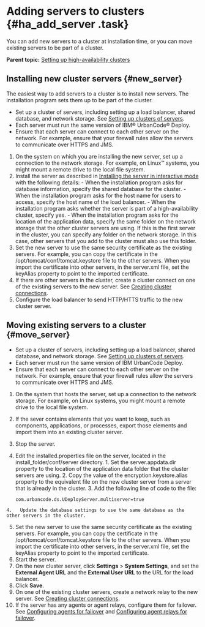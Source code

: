 # Adding servers to clusters {#ha_add_server .task}

You can add new servers to a cluster at installation time, or you can move existing servers to be part of a cluster.

**Parent topic:** [Setting up high-availability clusters](../topics/server_install_clustered.md)

## Installing new cluster servers {#new_server}

The easiest way to add servers to a cluster is to install new servers. The installation program sets them up to be part of the cluster.

-   Set up a cluster of servers, including setting up a load balancer, shared database, and network storage. See [Setting up clusters of servers](ha_config_server.md).
-   Each server must run the same version of IBM® UrbanCode® Deploy.
-   Ensure that each server can connect to each other server on the network. For example, ensure that your firewall rules allow the servers to communicate over HTTPS and JMS.

1.   On the system on which you are installing the new server, set up a connection to the network storage. For example, on Linux™ systems, you might mount a remote drive to the local file system.
2.   Install the server as described in [Installing the server in interactive mode](../../com.ibm.udeploy.install.doc/topics/server_install_interactive.md) with the following details: 
    -   When the installation program asks for database information, specify the shared database for the cluster.
    -   When the installation program asks for the host name for users to access, specify the host name of the load balancer.
    -   When the installation program asks whether the server is part of a high-availability cluster, specify yes.
    -   When the installation program asks for the location of the application data, specify the same folder on the network storage that the other cluster servers are using. If this is the first server in the cluster, you can specify any folder on the network storage. In this case, other servers that you add to the cluster must also use this folder.
3.   Set the new server to use the same security certificate as the existing servers. For example, you can copy the certificate in the /opt/tomcat/conf/tomcat.keystore file to the other servers. When you import the certificate into other servers, in the server.xml file, set the keyAlias property to point to the imported certificate.
4.   If there are other servers in the cluster, create a cluster connect on one of the existing servers to the new server. See [Creating cluster connections](../../com.ibm.udeploy.admin.doc/topics/settings_network.md).
5.   Configure the load balancer to send HTTP/HTTS traffic to the new cluster server. 

## Moving existing servers to a cluster {#move_server}

-   Set up a cluster of servers, including setting up a load balancer, shared database, and network storage. See [Setting up clusters of servers](ha_config_server.md).
-   Each server must run the same version of IBM UrbanCode Deploy.
-   Ensure that each server can connect to each other server on the network. For example, ensure that your firewall rules allow the servers to communicate over HTTPS and JMS.

1.   On the system that hosts the server, set up a connection to the network storage. For example, on Linux systems, you might mount a remote drive to the local file system.
2.   If the sever contains elements that you want to keep, such as components, applications, or processes, export those elements and import them into an existing cluster server. 
3.   Stop the server. 
4.   Edit the installed.properties file on the server, located in the install\_folder/conf/server directory. 
    1.   Set the server.appdata.dir property to the location of the application data folder that the cluster servers are using. 
    2.   Copy the value of the encryption.keystore.alias property to the equivalent file on the new cluster server from a server that is already in the cluster. 
    3.   Add the following line of code to the file: 

        ```
        com.urbancode.ds.UDeployServer.multiserver=true
        ```

    4.   Update the database settings to use the same database as the other servers in the cluster. 
5.   Set the new server to use the same security certificate as the existing servers. For example, you can copy the certificate in the /opt/tomcat/conf/tomcat.keystore file to the other servers. When you import the certificate into other servers, in the server.xml file, set the keyAlias property to point to the imported certificate.
6.   Start the server. 
7.   On the new cluster server, click **Settings** \> **System Settings**, and set the **External Agent URL** and the **External User URL** to the URL for the load balancer. 
8.   Click **Save**. 
9.   On one of the existing cluster servers, create a network relay to the new server. See [Creating cluster connections](../../com.ibm.udeploy.admin.doc/topics/settings_network.md).
10.  If the server has any agents or agent relays, configure them for failover. See [Configuring agents for failover](../../com.ibm.udeploy.install.doc/topics/configure_agent_failover.md) and [Configuring agent relays for failover](../../com.ibm.udeploy.install.doc/topics/configure_relay_failover.md).

